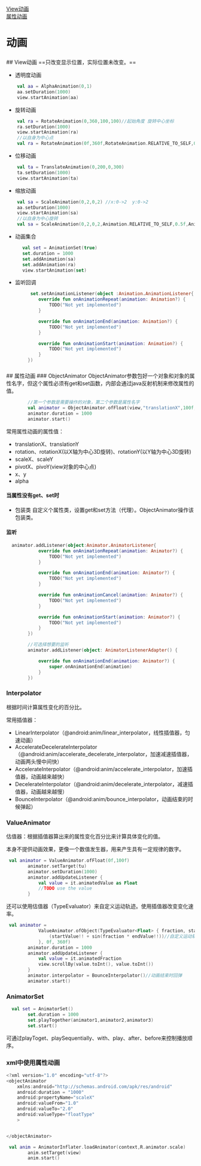 [View动画](#1)   
[属性动画](#2)


# 动画
<h3 id="1"></h3>
## View动画
==只改变显示位置，实际位置未改变。==

- 透明度动画

```kotlin
	val aa = AlphaAnimation(0,1)
	aa.setDuration(1000)
	view.startAnimation(aa)
```
- 旋转动画

```kotlin
	val ra = RotateAnimation(0,360,100,100)//起始角度 旋转中心坐标
	ra.setDuration(1000)
	view.startAnimation(ra)
	//以自身为中心点
	val ra = RotateAnimation(0f,360f,RotateAnimation.RELATIVE_TO_SELF,0.5f,RotateAnimation.RELATIVE_TO_SELF,0.5f)
```
- 位移动画

```kotlin
	val ta = TranslateAnimation(0,200,0,300)
	ta.setDuration(1000)
	view.startAnimation(ta)
```

- 缩放动画

```kotlin
	val sa = ScaleAnimation(0,2,0,2) //x:0->2  y:0->2
	aa.setDuration(1000)
	view.startAnimation(sa)
	//以自身为中心旋转
	val sa = ScaleAnimation(0,2,0,2,Animation.RELATIVE_TO_SELF,0.5f,Animation.RELATIVE_TO_SELF,0.5f)
```

- 动画集合

```kotlin
	  val set = AnimationSet(true)
      set.duration = 1000
      set.addAnimation(sa)
      set.addAnimation(ra)
      view.startAnimation(set)
```


- 监听回调

```kotlin
	     set.setAnimationListener(object :Animation.AnimationListener{
            override fun onAnimationRepeat(animation: Animation?) {
                TODO("Not yet implemented")
            }

            override fun onAnimationEnd(animation: Animation?) {
                TODO("Not yet implemented")
            }

            override fun onAnimationStart(animation: Animation?) {
                TODO("Not yet implemented")
            }
        })

```

<h3 id="2"></h3>
## 属性动画
### ObjectAnimator
ObjectAnimator参数包好一个对象和对象的属性名字，但这个属性必须有get和set函数，内部会通过java反射机制来修改属性的值。

```kotlin
        //第一个参数是需要操作的对象，第二个参数是属性名字
        val animator = ObjectAnimator.ofFloat(view,"translationX",100f,200f,100f)
        animator.duration = 1000
        animator.start()

```
常用属性动画的属性值：

- translationX、translationY
- rotation、rotationX(以X轴为中心3D旋转)、rotationY(以Y轴为中心3D旋转)
- scaleX、scaleY
- pivotX、pivoY(view对象的中心点)
- x、y
- alpha

#### 当属性没有get、set时

- 包装类
自定义个属性类，设置get和set方法（代理）。ObjectAnimator操作该包装类。


#### 监听

```kotlin
  animator.addListener(object:Animator.AnimatorListener{
            override fun onAnimationRepeat(animation: Animator?) {
                TODO("Not yet implemented")
            }

            override fun onAnimationEnd(animation: Animator?) {
                TODO("Not yet implemented")
            }

            override fun onAnimationCancel(animation: Animator?) {
                TODO("Not yet implemented")
            }

            override fun onAnimationStart(animation: Animator?) {
                TODO("Not yet implemented")
            }
        })

        //可选择想要的监听
        animator.addListener(object: AnimatorListenerAdapter() {

            override fun onAnimationEnd(animation: Animator?) {
                super.onAnimationEnd(animation)
            }
        })

```

### Interpolator

根据时间计算属性变化的百分比。

常用插值器：

- LinearInterpolator（@android:anim/linear_interpolator，线性插值器，匀速动画）
- AccelerateDecelerateInterpolator（@android:anim/accelerate_decelerate_interpolator，加速减速插值器，动画两头慢中间快）  
- AccelerateInterpolator（@android:anim/accelerate_interpolator，加速插值器，动画越来越快）
- DecelerateInterpolator（@android:anim/decelerate_interpolator，减速插值器，动画越来越慢）
- BounceInterpolator（@android:anim/bounce_interpolator，动画结束的时候弹起）

### ValueAnimator

估值器：根据插值器算出来的属性变化百分比来计算具体变化的值。

本身不提供动画效果，更像一个数值发生器，用来产生具有一定规律的数字。

```kotlin
 val animator = ValueAnimator.ofFloat(0f,100f)
        animator.setTarget(tu)
        animator.setDuration(1000)
        animator.addUpdateListener {
            val value = it.animatedValue as Float
            //TODO use the value
        }
```

还可以使用估值器（TypeEvaluator）来自定义运动轨迹。使用插值器改变变化速率。


```kotlin
 val animator =
            ValueAnimator.ofObject(TypeEvaluator<Float> { fraction, startValue, endValue ->
                (startValue!! + sin(fraction * endValue!!))//自定义运动轨迹
            }, 0f, 360f)
        animator.duration = 1000
        animator.addUpdateListener {
            val value = it.animatedFraction
            view.scrollBy(value.toInt(), value.toInt())
        }
        animator.interpolator = BounceInterpolator()//动画结束时回弹
        animator.start()

```


### AnimatorSet

```kotlin
  val set = AnimatorSet()
        set.duration = 1000
        set.playTogether(animator1,animator2,animator3)
        set.start()

```
可通过playToget、playSequentially、with、play、after、before来控制播放顺序。

### xml中使用属性动画

```kotlin
<?xml version="1.0" encoding="utf-8"?>
<objectAnimator
    xmlns:android="http://schemas.android.com/apk/res/android"
    android:duration = "1000"
    android:propertyName="scaleX"
    android:valueFrom="1.0"
    android:valueTo="2.0"
    android:valueType="floatType"
    >


</objectAnimator>

 val anim = AnimatorInflater.loadAnimator(context,R.animator.scale)
        anim.setTarget(view)
        anim.start()

```
